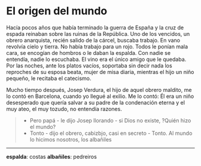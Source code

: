 # El origen del mundo

Hacía pocos años que había terminado la guerra de España y la cruz de espada reinaban sobre las ruinas de la República. Uno de los vencidos, un obrero anarquista, recién salido de la cárcel, buscaba trabajo. En vano revolvía cielo y tierra. No había trabajo para un rojo. Todos le ponían mala cara, se encogían de hombros o le daban la espalda. Con nadie se entendía, nadie lo escuchaba. El vino era el único amigo que le quedaba. Por las noches, ante los platos vacíos, soportaba sin decir nada los reproches de su esposa beata, mujer de misa diaria, mientras el hijo un niño pequeño, le recitaba el catecismo.

Mucho tiempo después, Josep Verdura, el hijo de aquel obrero maldito, me lo contó en Barcelona, cuando yo llegué al exilio. Me lo contó: Él era un niño desesperado que quería salvar a su padre de la condenación eterna y el muy ateo, el muy tozudo, no entendía razones.

> - Pero papá - le dijo Josep llorando - si Dios no existe, ?Quién hizo el mundo?
> - Tonto - dijo el obrero, cabizbjo, casi en secreto - Tonto. Al mundo lo hicimos nosotros, los albañiles

---
**espalda**: costas
**albañiles**: pedreiros